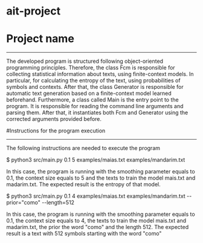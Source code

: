 # ait-project

# Project name
***
The developed program is structured following object-oriented programming principles. Therefore, the class Fcm is responsible for collecting statistical information about texts, using finite-context models. In particular, for calculating the entropy of the text, using probabilities of symbols and contexts.
 After that, the class Generator is responsible for automatic text generation based on a finite-context model learned beforehand. Furthermore, a class called Main is the entry point to the program. It is responsible for reading the command line arguments and parsing them. After that, it instantiates both Fcm and Generator using the corrected arguments provided before.

#Instructions for the program execution
***

The following instructions are needed to execute the program

$ python3 src/main.py 0.1 5 examples/maias.txt examples/mandarim.txt 

In this case, the program is running with the smoothing parameter equals to 0.1, the context size equals to 5 and the texts to train the model mais.txt and madarim.txt. The expected result is the entropy of that model. 

$ python3 src/main.py 0.1 4 examples/maias.txt examples/mandarim.txt --prior="como" --length=512    
	
In this case, the program is running with the smoothing parameter equals to 0.1, the context size equals to 4, the texts to train the model mais.txt and madarim.txt,  the prior the word "como" and the length 512. The expected result is a text with 512 symbols starting with the word "como"
 

